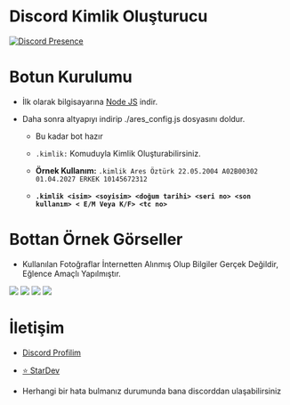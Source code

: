 # Discord Kimlik Oluşturucu

  

[![Discord Presence](https://lanyard-profile-readme.vercel.app/api/1143638421257072661?theme=dark&hideDiscrim=false&hideBadges=false&bg=000000&borderRadius=35px)](https://discord.com/users/1143638421257072661)

   
 # Botun Kurulumu

- İlk olarak bilgisayarına [Node JS](https://nodejs.org/en/) indir.

- Daha sonra altyapıyı indirip ./ares_config.js dosyasını doldur.

	- Bu kadar bot hazır

	-  `.kimlik:` Komuduyla Kimlik Oluşturabilirsiniz.
	
	-  **Örnek Kullanım:** `.kimlik Ares Öztürk 22.05.2004 A02B00302 01.04.2027 ERKEK 10145672312` 
	- **`.kimlik <isim> <soyisim> <doğum tarihi> <seri no> <son kullanım> < E/M Veya K/F> <tc no>`**
                                    
 # Bottan Örnek Görseller 
 - Kullanılan Fotoğraflar İnternetten Alınmış Olup Bilgiler Gerçek Değildir, Eğlence Amaçlı Yapılmıştır.
<img  src="https://cdn.discordapp.com/attachments/1145536362439782413/1163648498667880448/file.jpg?ex=6540571d&is=652de21d&hm=8539efe1e491e1b225ceeaabb02f77aef839d54ed1f1a1921177e5210b26b40e&">
<img  src="https://cdn.discordapp.com/attachments/1145536362439782413/1163646201959288903/file.jpg?ex=654054fa&is=652ddffa&hm=bd6fc9c195c4f314dceee1f2589c9de9a1c94bad994d649c3f0853afa309e6a9&">
<img  src="https://cdn.discordapp.com/attachments/1145536362439782413/1163646182858428478/file.jpg?ex=654054f5&is=652ddff5&hm=596f33dd4493aa40d2953c3e240667933c0f89ca5818c4ea6a000b4ccdb78d0d&">
<img  src="https://cdn.discordapp.com/attachments/1145536362439782413/1163646132413538365/file.jpg?ex=654054e9&is=652ddfe9&hm=4e053741edc1b46f56381e4074ef0c63e9d7c9ba7c1c4950d404e608037710c4&">

  

 # İletişim

- [Discord Profilim](https://discord.com/users/1143638421257072661)
- [⭐ StarDev](https://discord.gg/ez8kSfyCa7)

- Herhangi bir hata bulmanız durumunda bana discorddan ulaşabilirsiniz

  
